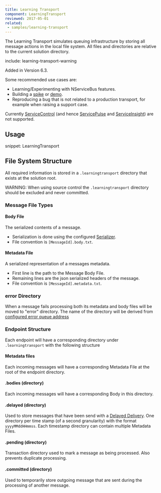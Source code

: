 ```yaml
---
title: Learning Transport
component: LearningTransport
reviewed: 2017-05-01
related:
 - samples/learning-transport
---
```


The Learning Transport simulates queuing infrastructure by storing all message actions in the local file system. All files and directories are relative to the current solution directory.

include: learning-transport-warning

Added in Version 6.3.

Some recommended use cases are:

 * Learning/Experimenting with NServiceBus features.
 * Building a [spike](https://en.wikipedia.org/wiki/Spike_(software_development)) or [demo](https://simple.wikipedia.org/wiki/Demo_(software)).
 * Reproducing a bug that is not related to a production transport, for example when raising a support case.

Currently [ServiceControl](/servicecontrol/) (and hence [ServicePulse](/servicepulse/) and [ServiceInsight](/serviceinsight/)) are not supported.


## Usage

snippet: LearningTransport


## File System Structure

All required information is stored in a `.learningtransport` directory that exists at the solution root.

WARNING: When using source control the `.learningtransport` directory should be excluded and never committed.


### Message File Types


#### Body File

The serialized contents of a message.

 * Serialization is done using the configured [Serializer](/nservicebus/serialization/).
 * File convention is `[MessageId].body.txt`.


#### Metadata File

A serialized representation of a messages metadata.

 * First line is the path to the Message Body File.
 * Remaining lines are the json serialized headers of the message.
 * File convention is `[MessageId].metadata.txt`.


### error Directory

When a message fails processing both its metadata and body files will be moved to "error" directory. The name of the directory will be derived from [configured error queue address](/nservicebus/recoverability/configure-error-handling.md#configure-the-error-queue-address)


### Endpoint Structure

Each endpoint will have a corresponding directory under `.learningtransport` with the following structure


#### Metadata files

Each incoming messages will have a corresponding Metadata File at the root of the endpoint directory.


#### .bodies (directory)

Each incoming messages will have a corresponding Body in this directory.


#### .delayed (directory)

Used to store messages that have been send with a [Delayed Delivery](/nservicebus/messaging/delayed-delivery.md). One directory per time stamp (of a second granularity) with the format `yyyyMMddHHmmss`. Each timestamp directory can contain multiple Metadata Files.


#### .pending (directory)

Transaction directory used to mark a message as being processed. Also prevents duplicate processing.


#### .committed (directory)

Used to temporarily store outgoing message that are sent during the processing of another message.